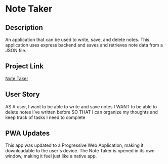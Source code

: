# Note Taker

## Description
An application that can be used to write, save, and delete notes. This application uses express backend and saves and retrieves note data from a JSON file.

## Project Link
[Note Taker](https://vast-taiga-90852.herokuapp.com/)



## User Story
AS A user, I want to be able to write and save notes
I WANT to be able to delete notes I've written before
SO THAT I can organize my thoughts and keep track of tasks I need to complete

## PWA Updates
This app was updated to a Progressive Web Application, making it downloadable to the user's device. The Note Taker is opened in its own window, making it feel just like a native app. 





